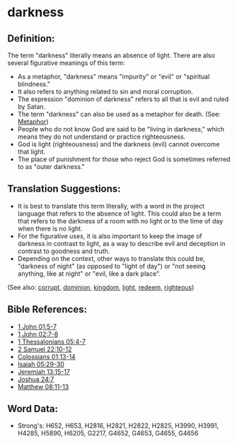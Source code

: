 # darkness #

## Definition: ##

The term "darkness" literally means an absence of light. There are also several figurative meanings of this term:

* As a metaphor, "darkness" means "impurity" or "evil" or "spiritual blindness."
* It also refers to anything related to sin and moral corruption.
* The expression "dominion of darkness" refers to all that is evil and ruled by Satan.
* The term "darkness" can also be used as a metaphor for death. (See: [Metaphor](rc://en/ta/man/translate/figs-metaphor))
* People who do not know God are said to be "living in darkness," which means they do not understand or practice righteousness.
* God is light (righteousness) and the darkness (evil) cannot overcome that light.
* The place of punishment for those who reject God is sometimes referred to as "outer darkness."

## Translation Suggestions: ##

* It is best to translate this term literally, with a word in the project language that refers to the absence of light. This could also be a term that refers to the darkness of a room with no light or to the time of day when there is no light.
* For the figurative uses, it is also important to keep the image of darkness in contrast to light, as a way to describe evil and deception in contrast to goodness and truth.
* Depending on the context, other ways to translate this could be, "darkness of night" (as opposed to "light of day") or "not seeing anything, like at night" or "evil, like a dark place".

(See also: [corrupt](../kt/corrupt.md), [dominion](../kt/dominion.md), [kingdom](../other/kingdom.md), [light](../kt/light.md), [redeem](../kt/redeem.md), [righteous](../kt/righteous.md))

## Bible References: ##

* [1 John 01:5-7](rc://en/tn/help/1jn/01/05)
* [1 John 02:7-8](rc://en/tn/help/1jn/02/07)
* [1 Thessalonians 05:4-7](rc://en/tn/help/1th/05/04)
* [2 Samuel 22:10-12](rc://en/tn/help/2sa/22/10)
* [Colossians 01:13-14](rc://en/tn/help/col/01/13)
* [Isaiah 05:29-30](rc://en/tn/help/isa/05/29)
* [Jeremiah 13:15-17](rc://en/tn/help/jer/13/15)
* [Joshua 24:7](rc://en/tn/help/jos/24/07)
* [Matthew 08:11-13](rc://en/tn/help/mat/08/11)

## Word Data: ##

* Strong's: H652, H653, H2816, H2821, H2822, H2825, H3990, H3991, H4285, H5890, H6205, G2217, G4652, G4653, G4655, G4656

